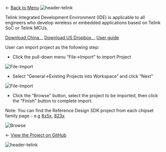 ← [Back to Menu](https://telinkgithub.github.io/Telink/ "Menu")
![header-telink](https://i.imgur.com/5kRG6CF.jpg)

Telink Integrated Development Environment (IDE) is applicable to all engineers who develop wireless or embedded applications based on Telink SoC or Telink MCUs.

[Download China](http://wiki.telink-semi.cn/tools_and_sdk/Tools/IDE/Telink_IDE.zip)__
[Download US Dropbox](https://www.dropbox.com/s/ths9rev0tvhhl96/Telink_IDE.zip?dl=0)__
[User guide](http://wiki.telink-semi.cn/tools_and_sdk/Tools/IDE/IDE_Userguide.zip)

User can import project as the following step:

* Click the pull-down menu “File→Import” to import Project

![File-Import](http://wiki.telink-semi.cn/dokuwiki/lib/exe/detail.php?id=menu%3Atools%3Aide_quick_start&media=menu:tools:pasted:20181020-171632.png")

* Select “General→Existing Projects into Workspace” and click “Next”

![File-Import](http://wiki.telink-semi.cn/dokuwiki/lib/exe/fetch.php?media=menu:tools:pasted:20181020-171817.png")

* Click the “Browse” button, select the project to be imported, then click the “Finish” button to complete import.

Note: You can find the Reference Design SDK project from each chipset family page - e.g [8x5x](https://telinkgithub.github.io/TLSR8x5x-Family/"), [823x](https://telinkgithub.github.io/TLSR823x-Family/")

![Browse](http://wiki.telink-semi.cn/dokuwiki/lib/exe/detail.php?id=menu%3Atools%3Aide_quick_start&media=menu:tools:pasted:20181020-172016.png")


← [View the Project on GitHub](https://github.com/TelinkGithub/item-2 "Menu")


![header-telink](https://i.imgur.com/7U96dR0.jpg)
